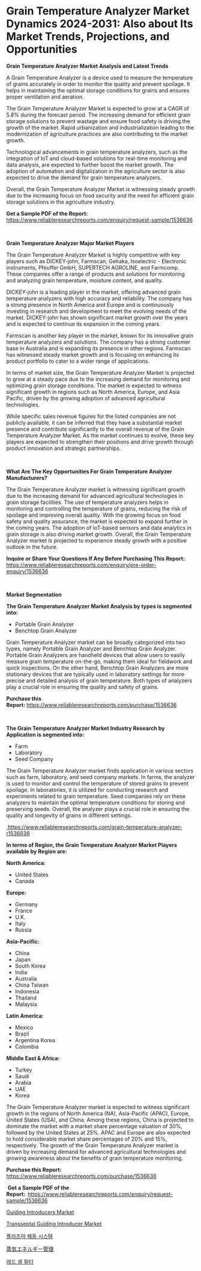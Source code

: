 <p><h1>Grain Temperature Analyzer Market Dynamics 2024-2031: Also about Its Market Trends, Projections, and Opportunities</h1></p><p><strong>Grain Temperature Analyzer Market Analysis and Latest Trends</strong></p>
<p><p>A Grain Temperature Analyzer is a device used to measure the temperature of grains accurately in order to monitor the quality and prevent spoilage. It helps in maintaining the optimal storage conditions for grains and ensures proper ventilation and aeration.</p><p>The Grain Temperature Analyzer Market is expected to grow at a CAGR of 5.8% during the forecast period. The increasing demand for efficient grain storage solutions to prevent wastage and ensure food safety is driving the growth of the market. Rapid urbanization and industrialization leading to the modernization of agriculture practices are also contributing to the market growth.</p><p>Technological advancements in grain temperature analyzers, such as the integration of IoT and cloud-based solutions for real-time monitoring and data analysis, are expected to further boost the market growth. The adoption of automation and digitalization in the agriculture sector is also expected to drive the demand for grain temperature analyzers.</p><p>Overall, the Grain Temperature Analyzer Market is witnessing steady growth due to the increasing focus on food security and the need for efficient grain storage solutions in the agriculture industry.</p></p>
<p><strong>Get a Sample PDF of the Report:&nbsp;</strong> <a href="https://www.reliableresearchreports.com/enquiry/request-sample/1536636">https://www.reliableresearchreports.com/enquiry/request-sample/1536636</a></p>
<p>&nbsp;</p>
<p><strong>Grain Temperature Analyzer Major Market Players</strong></p>
<p><p>The Grain Temperature Analyzer Market is highly competitive with key players such as DICKEY-john, Farmscan, Gehaka, Isoelectric - Electronic instruments, Pfeuffer GmbH, SUPERTECH AGROLINE, and Farmcomp. These companies offer a range of products and solutions for monitoring and analyzing grain temperature, moisture content, and quality.</p><p>DICKEY-john is a leading player in the market, offering advanced grain temperature analyzers with high accuracy and reliability. The company has a strong presence in North America and Europe and is continuously investing in research and development to meet the evolving needs of the market. DICKEY-john has shown significant market growth over the years and is expected to continue its expansion in the coming years.</p><p>Farmscan is another key player in the market, known for its innovative grain temperature analyzers and solutions. The company has a strong customer base in Australia and is expanding its presence in other regions. Farmscan has witnessed steady market growth and is focusing on enhancing its product portfolio to cater to a wider range of applications.</p><p>In terms of market size, the Grain Temperature Analyzer Market is projected to grow at a steady pace due to the increasing demand for monitoring and optimizing grain storage conditions. The market is expected to witness significant growth in regions such as North America, Europe, and Asia Pacific, driven by the growing adoption of advanced agricultural technologies.</p><p>While specific sales revenue figures for the listed companies are not publicly available, it can be inferred that they have a substantial market presence and contribute significantly to the overall revenue of the Grain Temperature Analyzer Market. As the market continues to evolve, these key players are expected to strengthen their positions and drive growth through product innovation and strategic partnerships.</p></p>
<p>&nbsp;</p>
<p><strong>What Are The Key Opportunities For Grain Temperature Analyzer Manufacturers?</strong></p>
<p><p>The Grain Temperature Analyzer market is witnessing significant growth due to the increasing demand for advanced agricultural technologies in grain storage facilities. The use of temperature analyzers helps in monitoring and controlling the temperature of grains, reducing the risk of spoilage and improving overall quality. With the growing focus on food safety and quality assurance, the market is expected to expand further in the coming years. The adoption of IoT-based sensors and data analytics in grain storage is also driving market growth. Overall, the Grain Temperature Analyzer market is projected to experience steady growth with a positive outlook in the future.</p></p>
<p><strong>Inquire or Share Your Questions If Any Before Purchasing This Report:</strong> <a href="https://www.reliableresearchreports.com/enquiry/pre-order-enquiry/1536636">https://www.reliableresearchreports.com/enquiry/pre-order-enquiry/1536636</a></p>
<p>&nbsp;</p>
<p><strong>Market Segmentation</strong></p>
<p><strong>The Grain Temperature Analyzer Market Analysis by types is segmented into:</strong></p>
<p><ul><li>Portable Grain Analyzer</li><li>Benchtop Grain Analyzer</li></ul></p>
<p><p>Grain Temperature Analyzer market can be broadly categorized into two types, namely Portable Grain Analyzer and Benchtop Grain Analyzer. Portable Grain Analyzers are handheld devices that allow users to easily measure grain temperature on-the-go, making them ideal for fieldwork and quick inspections. On the other hand, Benchtop Grain Analyzers are more stationary devices that are typically used in laboratory settings for more precise and detailed analysis of grain temperature. Both types of analyzers play a crucial role in ensuring the quality and safety of grains.</p></p>
<p><strong>Purchase this Report:&nbsp;</strong><a href="https://www.reliableresearchreports.com/purchase/1536636">https://www.reliableresearchreports.com/purchase/1536636</a></p>
<p>&nbsp;</p>
<p><strong>The Grain Temperature Analyzer Market Industry Research by Application is segmented into:</strong></p>
<p><ul><li>Farm</li><li>Laboratory</li><li>Seed Company</li></ul></p>
<p><p>The Grain Temperature Analyzer market finds application in various sectors such as farm, laboratory, and seed company markets. In farms, the analyzer is used to monitor and control the temperature of stored grains to prevent spoilage. In laboratories, it is utilized for conducting research and experiments related to grain temperature. Seed companies rely on these analyzers to maintain the optimal temperature conditions for storing and preserving seeds. Overall, the analyzer plays a crucial role in ensuring the quality and longevity of grains in different settings.</p></p>
<p><a href="https://www.reliableresearchreports.com/grain-temperature-analyzer-r1536636">&nbsp;https://www.reliableresearchreports.com/grain-temperature-analyzer-r1536636</a></p>
<p><strong>In terms of Region, the Grain Temperature Analyzer Market Players available by Region are:</strong></p>
<p>
    <p> <strong> North America: </strong>
        <ul>
            <li>United States</li>
            <li>Canada</li>
        </ul>
        </p> 
    <p> <strong> Europe: </strong>
        <ul>
            <li>Germany</li>
            <li>France</li>
            <li>U.K.</li>
            <li>Italy</li>
            <li>Russia</li>
        </ul>
        </p> 
    <p> <strong> Asia-Pacific: </strong>
        <ul>
            <li>China</li>
            <li>Japan</li>
            <li>South Korea</li>
            <li>India</li>
            <li>Australia</li>
            <li>China Taiwan</li>
            <li>Indonesia</li>
            <li>Thailand</li>
            <li>Malaysia</li>
        </ul>
        </p> 
    <p> <strong> Latin America: </strong>
        <ul>
            <li>Mexico</li>
            <li>Brazil</li>
            <li>Argentina Korea</li>
            <li>Colombia</li>
        </ul>
        </p> 
    <p> <strong> Middle East & Africa: </strong>
        <ul>
            <li>Turkey</li>
            <li>Saudi</li>
            <li>Arabia</li>
            <li>UAE</li>
            <li>Korea</li>
        </ul>
    </p>
    </p>
<p><p>The Grain Temperature Analyzer market is expected to witness significant growth in the regions of North America (NA), Asia-Pacific (APAC), Europe, United States (USA), and China. Among these regions, China is projected to dominate the market with a market share percentage valuation of 30%, followed by the United States at 25%. APAC and Europe are also expected to hold considerable market share percentages of 20% and 15%, respectively. The growth of the Grain Temperature Analyzer market is driven by increasing demand for advanced agricultural technologies and growing awareness about the benefits of grain temperature monitoring.</p></p>
<p><strong>Purchase this Report: </strong><a href="https://www.reliableresearchreports.com/purchase/1536636">https://www.reliableresearchreports.com/purchase/1536636</a></p>
<p>&nbsp;<strong>Get a Sample PDF of the Report:&nbsp;&nbsp;</strong><a href="https://www.reliableresearchreports.com/enquiry/request-sample/1536636">https://www.reliableresearchreports.com/enquiry/request-sample/1536636</a></p>
<p><strong></strong></p>
<p><p><a href="https://github.com/almainyongb/Market-Research-Report-List-1/blob/main/guiding-introducers-market.md">Guiding Introducers Market</a></p><p><a href="https://github.com/claudianurdin/Market-Research-Report-List-1/blob/main/transseptal-guiding-introducer-market.md">Transseptal Guiding Introducer Market</a></p><p><a href="https://github.com/JosefaRice/Market-Research-Report-List-1/blob/main/7193612127029.md">플라즈마 해동 시스템</a></p><p><a href="https://github.com/RodHoppe07/Market-Research-Report-List-2/blob/main/2469215119965.md">蒸気エネルギー管理</a></p><p><a href="https://github.com/xvz497517413/Market-Research-Report-List-2/blob/main/5501911127030.md">레드 셀 필터</a></p></p>